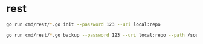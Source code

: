 # rest

```bash
go run cmd/rest/*.go init --password 123 --uri local:repo
```


```bash
go run cmd/rest/*.go backup --password 123 --uri local:repo --path /source/path
```
